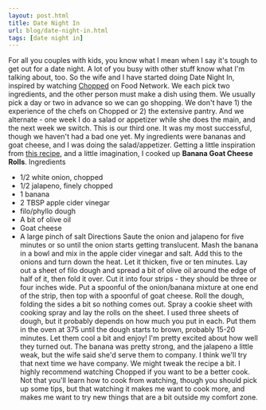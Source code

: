 ```yaml
---
layout: post.html
title: Date Night In
url: blog/date-night-in.html
tags: [date night in]
---
```

For all you couples with kids, you know what I mean when I say it's tough to get out for a date night. A lot of you busy with other stuff know what I'm talking about, too. So the wife and I have started doing Date Night In, inspired by watching [Chopped](http://www.foodnetwork.com/chopped/index.html) on Food Network. We each pick two ingredients, and the other person must make a dish using them. We usually pick a day or two in advance so we can go shopping. We don't have 1) the experience of the chefs on Chopped or 2) the extensive pantry. And we alternate - one week I do a salad or appetizer while she does the main, and the next week we switch. This is our third one. It was my most successful, though we haven't had a bad one yet. My ingredients were bananas and goat cheese, and I was doing the salad/appetizer. Getting a little inspiration from [this recipe](http://www.delish.com/recipefinder/spicy-banana-ketchup-recipe-5413), and a little imagination, I cooked up **Banana Goat Cheese Rolls**. Ingredients 

  * 1/2 white onion, chopped
  * 1/2 jalapeno, finely chopped
  * 1 banana
  * 2 TBSP apple cider vinegar
  * filo/phyllo dough
  * A bit of olive oil
  * Goat cheese
  * A large pinch of salt
Directions Saute the onion and jalapeno for five minutes or so until the onion starts getting translucent. Mash the banana in a bowl and mix in the apple cider vinegar and salt. Add this to the onions and turn down the heat. Let it thicken, five or ten minutes. Lay out a sheet of filo dough and spread a bit of olive oil around the edge of half of it, then fold it over. Cut it into four strips - they should be three or four inches wide. Put a spoonful of the onion/banana mixture at one end of the strip, then top with a spoonful of goat cheese. Roll the dough, folding the sides a bit so nothing comes out. Spray a cookie sheet with cooking spray and lay the rolls on the sheet. I used three sheets of dough, but it probably depends on how much you put in each. Put them in the oven at 375 until the dough starts to brown, probably 15-20 minutes. Let them cool a bit and enjoy! I'm pretty excited about how well they turned out. The banana was pretty strong, and the jalapeno a little weak, but the wife said she'd serve them to company. I think we'll try that next time we have company. We might tweak the recipe a bit. I highly recommend watching Chopped if you want to be a better cook. Not that you'll learn how to cook from watching, though you should pick up some tips, but that watching it makes me want to cook more, and makes me want to try new things that are a bit outside my comfort zone. 

